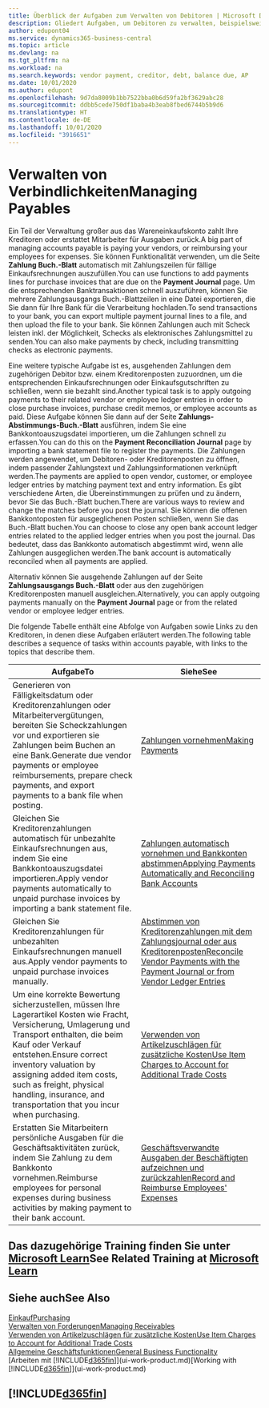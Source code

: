 ```yaml
---
title: Überblick der Aufgaben zum Verwalten von Debitoren | Microsoft Docs
description: Gliedert Aufgaben, um Debitoren zu verwalten, beispielsweise zahlende Gläubiger oder ausgehende Zahlungen an Buch-Posten, um Rechnungen oder Gutschriften zu schließen.
author: edupont04
ms.service: dynamics365-business-central
ms.topic: article
ms.devlang: na
ms.tgt_pltfrm: na
ms.workload: na
ms.search.keywords: vendor payment, creditor, debt, balance due, AP
ms.date: 10/01/2020
ms.author: edupont
ms.openlocfilehash: 9d7da8009b1bb7522bba0b6d59fa2bf3629abc28
ms.sourcegitcommit: ddbb5cede750df1baba4b3eab8fbed6744b5b9d6
ms.translationtype: HT
ms.contentlocale: de-DE
ms.lasthandoff: 10/01/2020
ms.locfileid: "3916651"
---
```

# <a name="managing-payables"></a><span data-ttu-id="8b4cb-103">Verwalten von Verbindlichkeiten</span><span class="sxs-lookup"><span data-stu-id="8b4cb-103">Managing Payables</span></span>

<span data-ttu-id="8b4cb-104">Ein Teil der Verwaltung großer aus das Wareneinkaufskonto zahlt Ihre Kreditoren oder erstattet Mitarbeiter für Ausgaben zurück.</span><span class="sxs-lookup"><span data-stu-id="8b4cb-104">A big part of managing accounts payable is paying your vendors, or reimbursing your employees for expenses.</span></span> <span data-ttu-id="8b4cb-105">Sie können Funktionalität verwenden, um die Seite **Zahlung Buch.-Blatt** automatisch mit Zahlungszeilen für fällige Einkaufsrechnungen auszufüllen.</span><span class="sxs-lookup"><span data-stu-id="8b4cb-105">You can use functions to add payments lines for purchase invoices that are due on the **Payment Journal** page.</span></span> <span data-ttu-id="8b4cb-106">Um die entsprechenden Banktransaktionen schnell auszuführen, können Sie mehrere Zahlungsausgangs Buch.-Blattzeilen in eine Datei exportieren, die Sie dann für Ihre Bank für die Verarbeitung hochladen.</span><span class="sxs-lookup"><span data-stu-id="8b4cb-106">To send transactions to your bank, you can export multiple payment journal lines to a file, and then upload the file to your bank.</span></span> <span data-ttu-id="8b4cb-107">Sie können Zahlungen auch mit Scheck leisten inkl. der Möglichkeit, Schecks als elektronisches Zahlungsmittel zu senden.</span><span class="sxs-lookup"><span data-stu-id="8b4cb-107">You can also make payments by check, including transmitting checks as electronic payments.</span></span>

<span data-ttu-id="8b4cb-108">Eine weitere typische Aufgabe ist es, ausgehenden Zahlungen dem zugehörigen Debitor bzw. einem Kreditorenposten zuzuordnen, um die entsprechenden Einkaufsrechnungen oder Einkaufsgutschriften zu schließen, wenn sie bezahlt sind.</span><span class="sxs-lookup"><span data-stu-id="8b4cb-108">Another typical task is to apply outgoing payments to their related vendor or employee ledger entries in order to close purchase invoices, purchase credit memos, or employee accounts as paid.</span></span> <span data-ttu-id="8b4cb-109">Diese Aufgabe können Sie dann auf der Seite **Zahlungs-Abstimmungs-Buch.-Blatt** ausführen, indem Sie eine Bankkontoauszugsdatei importieren, um die Zahlungen schnell zu erfassen.</span><span class="sxs-lookup"><span data-stu-id="8b4cb-109">You can do this on the **Payment Reconciliation Journal** page by importing a bank statement file to register the payments.</span></span> <span data-ttu-id="8b4cb-110">Die Zahlungen werden angewendet, um Debitoren- oder Kreditorenposten zu öffnen, indem passender Zahlungstext und Zahlungsinformationen verknüpft werden.</span><span class="sxs-lookup"><span data-stu-id="8b4cb-110">The payments are applied to open vendor, customer, or employee ledger entries by matching payment text and entry information.</span></span> <span data-ttu-id="8b4cb-111">Es gibt verschiedene Arten, die Übereinstimmungen zu prüfen und zu ändern, bevor Sie das Buch.-Blatt buchen.</span><span class="sxs-lookup"><span data-stu-id="8b4cb-111">There are various ways to review and change the matches before you post the journal.</span></span> <span data-ttu-id="8b4cb-112">Sie können die offenen Bankkontoposten für ausgeglichenen Posten schließen, wenn Sie das Buch.-Blatt buchen.</span><span class="sxs-lookup"><span data-stu-id="8b4cb-112">You can choose to close any open bank account ledger entries related to the applied ledger entries when you post the journal.</span></span> <span data-ttu-id="8b4cb-113">Das bedeutet, dass das Bankkonto automatisch abgestimmt wird, wenn alle Zahlungen ausgeglichen werden.</span><span class="sxs-lookup"><span data-stu-id="8b4cb-113">The bank account is automatically reconciled when all payments are applied.</span></span>

<span data-ttu-id="8b4cb-114">Alternativ können Sie ausgehende Zahlungen auf der Seite **Zahlungsausgangs Buch.-Blatt** oder aus den zugehörigen Kreditorenposten manuell ausgleichen.</span><span class="sxs-lookup"><span data-stu-id="8b4cb-114">Alternatively, you can apply outgoing payments manually on the **Payment Journal** page or from the related vendor or employee ledger entries.</span></span>

<span data-ttu-id="8b4cb-115">Die folgende Tabelle enthält eine Abfolge von Aufgaben sowie Links zu den Kreditoren, in denen diese Aufgaben erläutert werden.</span><span class="sxs-lookup"><span data-stu-id="8b4cb-115">The following table describes a sequence of tasks within accounts payable, with links to the topics that describe them.</span></span>

| <span data-ttu-id="8b4cb-116">Aufgabe</span><span class="sxs-lookup"><span data-stu-id="8b4cb-116">To</span></span> | <span data-ttu-id="8b4cb-117">Siehe</span><span class="sxs-lookup"><span data-stu-id="8b4cb-117">See</span></span> |
| --- | --- |
| <span data-ttu-id="8b4cb-118">Generieren von Fälligkeitsdatum oder Kreditorenzahlungen oder Mitarbeitervergütungen, bereiten Sie Scheckzahlungen vor und exportieren sie Zahlungen beim Buchen an eine Bank.</span><span class="sxs-lookup"><span data-stu-id="8b4cb-118">Generate due vendor payments or employee reimbursements, prepare check payments, and export payments to a bank file when posting.</span></span> |[<span data-ttu-id="8b4cb-119">Zahlungen vornehmen</span><span class="sxs-lookup"><span data-stu-id="8b4cb-119">Making Payments</span></span>](payables-make-payments.md) |
| <span data-ttu-id="8b4cb-120">Gleichen Sie Kreditorenzahlungen automatisch für unbezahlte Einkaufsrechnungen aus, indem Sie eine Bankkontoauszugsdatei importieren.</span><span class="sxs-lookup"><span data-stu-id="8b4cb-120">Apply vendor payments automatically to unpaid purchase invoices by importing a bank statement file.</span></span> |[<span data-ttu-id="8b4cb-121">Zahlungen automatisch vornehmen und Bankkonten abstimmen</span><span class="sxs-lookup"><span data-stu-id="8b4cb-121">Applying Payments Automatically and Reconciling Bank Accounts</span></span>](receivables-apply-payments-auto-reconcile-bank-accounts.md) |
| <span data-ttu-id="8b4cb-122">Gleichen Sie Kreditorenzahlungen für unbezahlten Einkaufsrechnungen manuell aus.</span><span class="sxs-lookup"><span data-stu-id="8b4cb-122">Apply vendor payments to unpaid purchase invoices manually.</span></span> |[<span data-ttu-id="8b4cb-123">Abstimmen von Kreditorenzahlungen mit dem Zahlungsjournal oder aus Kreditorenposten</span><span class="sxs-lookup"><span data-stu-id="8b4cb-123">Reconcile Vendor Payments with the Payment Journal or from Vendor Ledger Entries</span></span>](payables-how-apply-purchase-transactions-manually.md) |
|<span data-ttu-id="8b4cb-124">Um eine korrekte Bewertung sicherzustellen, müssen Ihre Lagerartikel Kosten wie Fracht, Versicherung, Umlagerung und Transport enthalten, die beim Kauf oder Verkauf entstehen.</span><span class="sxs-lookup"><span data-stu-id="8b4cb-124">Ensure correct inventory valuation by assigning added item costs, such as freight, physical handling, insurance, and transportation that you incur when purchasing.</span></span>|[<span data-ttu-id="8b4cb-125">Verwenden von Artikelzuschlägen für zusätzliche Kosten</span><span class="sxs-lookup"><span data-stu-id="8b4cb-125">Use Item Charges to Account for Additional Trade Costs</span></span>](payables-how-assign-item-charges.md)|
|<span data-ttu-id="8b4cb-126">Erstatten Sie Mitarbeitern persönliche Ausgaben für die Geschäftsaktivitäten zurück, indem Sie Zahlung zu dem Bankkonto vornehmen.</span><span class="sxs-lookup"><span data-stu-id="8b4cb-126">Reimburse employees for personal expenses during business activities by making payment to their bank account.</span></span>|[<span data-ttu-id="8b4cb-127">Geschäftsverwandte Ausgaben der Beschäftigten aufzeichnen und zurückzahlen</span><span class="sxs-lookup"><span data-stu-id="8b4cb-127">Record and Reimburse Employees' Expenses</span></span>](finance-how-record-reimburse-employee-expenses.md)|

## <a name="see-related-training-at-microsoft-learn"></a><span data-ttu-id="8b4cb-128">Das dazugehörige Training finden Sie unter [Microsoft Learn](/learn/paths/process-customer-vendor-payments-dynamics-365-business-central/)</span><span class="sxs-lookup"><span data-stu-id="8b4cb-128">See Related Training at [Microsoft Learn](/learn/paths/process-customer-vendor-payments-dynamics-365-business-central/)</span></span>

## <a name="see-also"></a><span data-ttu-id="8b4cb-129">Siehe auch</span><span class="sxs-lookup"><span data-stu-id="8b4cb-129">See Also</span></span>
[<span data-ttu-id="8b4cb-130">Einkauf</span><span class="sxs-lookup"><span data-stu-id="8b4cb-130">Purchasing</span></span>](purchasing-manage-purchasing.md)  
[<span data-ttu-id="8b4cb-131">Verwalten von Forderungen</span><span class="sxs-lookup"><span data-stu-id="8b4cb-131">Managing Receivables</span></span>](receivables-manage-receivables.md)  
[<span data-ttu-id="8b4cb-132">Verwenden von Artikelzuschlägen für zusätzliche Kosten</span><span class="sxs-lookup"><span data-stu-id="8b4cb-132">Use Item Charges to Account for Additional Trade Costs</span></span>](payables-how-assign-item-charges.md)  
[<span data-ttu-id="8b4cb-133">Allgemeine Geschäftsfunktionen</span><span class="sxs-lookup"><span data-stu-id="8b4cb-133">General Business Functionality</span></span>](ui-across-business-areas.md)  
<span data-ttu-id="8b4cb-134">[Arbeiten mit [!INCLUDE[d365fin](includes/d365fin_md.md)]](ui-work-product.md)</span><span class="sxs-lookup"><span data-stu-id="8b4cb-134">[Working with [!INCLUDE[d365fin](includes/d365fin_md.md)]](ui-work-product.md)</span></span>

## [!INCLUDE[d365fin](includes/free_trial_md.md)]  
